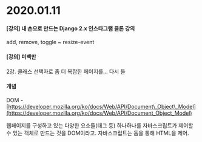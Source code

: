 # 2020.01.11

#### \[강의\] **내 손으로 만드는 Django 2.x 인스타그램 클론 강의** 

add, remove, toggle ~ resize-event

#### \[강의\] 미백만

2강. 클래스 선택자로 좀 더 복잡한 페이지를... 다시 들



#### 개념

DOM - [https://developer.mozilla.org/ko/docs/Web/API/Document\_Object\_Model](https://developer.mozilla.org/ko/docs/Web/API/Document_Object_Model)

웹페이지를 구성하고 있는 다양한 요소들\(태그 등\) 하나하나를 자바스크립트가 제어할 수 있는 객체로 만드는 것을 DOM이라고. 자바스크립트는 돔을 통해 HTML을 제어.





